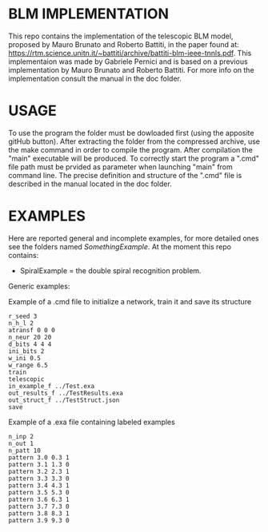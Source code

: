 # BLM IMPLEMENTATION
This repo contains the implementation of the telescopic BLM model, proposed by Mauro Brunato and Roberto Battiti, in the paper found at: https://rtm.science.unitn.it/~battiti/archive/battiti-blm-ieee-tnnls.pdf. This implementaion was made by Gabriele Pernici and is based on a previous implementation by Mauro Brunato and Roberto Battiti.
For more info on the implementation consult the manual in the doc folder.

# USAGE
To use the program the folder must be dowloaded first (using the apposite gitHub button).
After extracting the folder from the compressed archive, use the make command in order to compile the program.
After compilation the "main" executable will be produced.
To correctly start the program a ".cmd" file path must be prvided as parameter when launching "main" from command line.
The precise definition and structure of the ".cmd" file is described in the manual located in the doc folder.

# EXAMPLES
Here are reported general and incomplete examples, for more detailed ones see the folders named _SomethingExample_.
At the moment this repo contains: 
* SpiralExample = the double spiral recognition problem.

Generic examples:

Example of a .cmd file to initialize a network, train it and save its structure
```
r_seed 3
n_h_l 2
atransf 0 0 0
n_neur 20 20
d_bits 4 4 4
ini_bits 2
w_ini 0.5
w_range 6.5
train
telescopic
in_example_f ../Test.exa
out_results_f ../TestResults.exa
out_struct_f ../TestStruct.json
save
```

Example of a .exa file containing labeled examples
```
n_inp 2
n_out 1
n_patt 10
pattern 3.0 0.3 1
pattern 3.1 1.3 0
pattern 3.2 2.3 1
pattern 3.3 3.3 0
pattern 3.4 4.3 1
pattern 3.5 5.3 0
pattern 3.6 6.3 1
pattern 3.7 7.3 0
pattern 3.8 8.3 1
pattern 3.9 9.3 0
```
